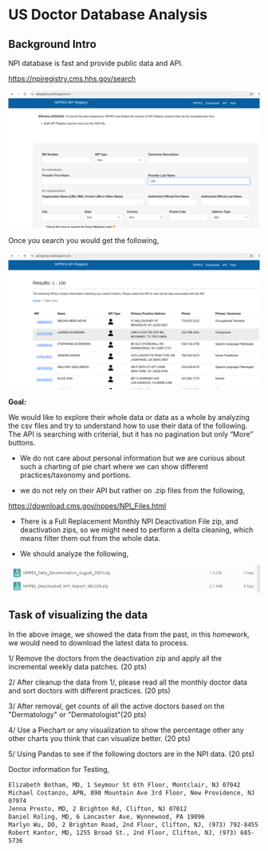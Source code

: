 # US Doctor Database Analysis

## Background Intro

NPI database is fast and provide public data and API.

https://npiregistry.cms.hhs.gov/search

![npiregistry](../../../../images/big_data/homework/npiregistry.png)

Once you search you would get the following,

![npi_search](../../../../images/big_data/homework/npi_search.png)

**Goal:**

We would like to explore their whole data or data as a whole by analyzing the csv files and try to understand how to use their data of the following. The API is searching with criterial, but it has no pagination but only “More” buttons.

* We do not care about personal information but we are curious about such a charting of pie chart where we can show different practices/taxonomy and portions.

* we do not rely on their API but rather on .zip files from the following,

https://download.cms.gov/nppes/NPI_Files.html

* There is a Full Replacement Monthly NPI Deactivation File zip, and deactivation zips, so we might need to perform a delta cleaning, which means filter them out from the whole data.

* We should analyze the following,

![NPI_Data](../../../../images/big_data/homework/NPI_Data.png)

## Task of visualizing the data

In the above image, we showed the data from the past, in this homework, we would need to download the latest data to process.

1/ Remove the doctors from the deactivation zip and apply all the incremental weekly data patches. (20 pts)

2/ After cleanup the data from 1/, please read all the monthly doctor data and sort doctors with different practices. (20 pts)

3/ After removal, get counts of all the active doctors based on the "Dermatology" or "Dermatologist"(20 pts)

4/ Use a Piechart or any visualization to show the percentage other any other charts you think that can visualize better. (20 pts)

5/ Using Pandas to see if the following doctors are in the NPI data. (20 pts)

Doctor information for Testing,

```
Elizabeth Botham, MD, 1 Seymour St 6th Floor, Montclair, NJ 07042
Michael Costanzo, APN, 890 Mountain Ave 3rd Floor, New Providence, NJ 07974
Jenna Presto, MD, 2 Brighton Rd, Clifton, NJ 07012
Daniel Roling, MD, 6 Lancaster Ave, Wynnewood, PA 19096
Marlyn Wu, DO, 2 Brighton Road, 2nd Floor, Clifton, NJ, (973) 792-8455
Robert Kantor, MD, 1255 Broad St., 2nd Floor, Clifton, NJ, (973) 685-5736
```
